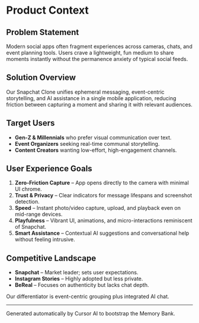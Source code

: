 # Product Context

## Problem Statement
Modern social apps often fragment experiences across cameras, chats, and event planning tools. Users crave a lightweight, fun medium to share moments instantly without the permanence anxiety of typical social feeds.

## Solution Overview
Our Snapchat Clone unifies ephemeral messaging, event-centric storytelling, and AI assistance in a single mobile application, reducing friction between capturing a moment and sharing it with relevant audiences.

## Target Users
- **Gen-Z & Millennials** who prefer visual communication over text.
- **Event Organizers** seeking real-time communal storytelling.
- **Content Creators** wanting low-effort, high-engagement channels.

## User Experience Goals
1. **Zero-Friction Capture** – App opens directly to the camera with minimal UI chrome.
2. **Trust & Privacy** – Clear indicators for message lifespans and screenshot detection.
3. **Speed** – Instant photo/video capture, upload, and playback even on mid-range devices.
4. **Playfulness** – Vibrant UI, animations, and micro-interactions reminiscent of Snapchat.
5. **Smart Assistance** – Contextual AI suggestions and conversational help without feeling intrusive.

## Competitive Landscape
- **Snapchat** – Market leader; sets user expectations.
- **Instagram Stories** – Highly adopted but less private.
- **BeReal** – Focuses on authenticity but lacks chat depth.

Our differentiator is event-centric grouping plus integrated AI chat.

---
Generated automatically by Cursor AI to bootstrap the Memory Bank. 
